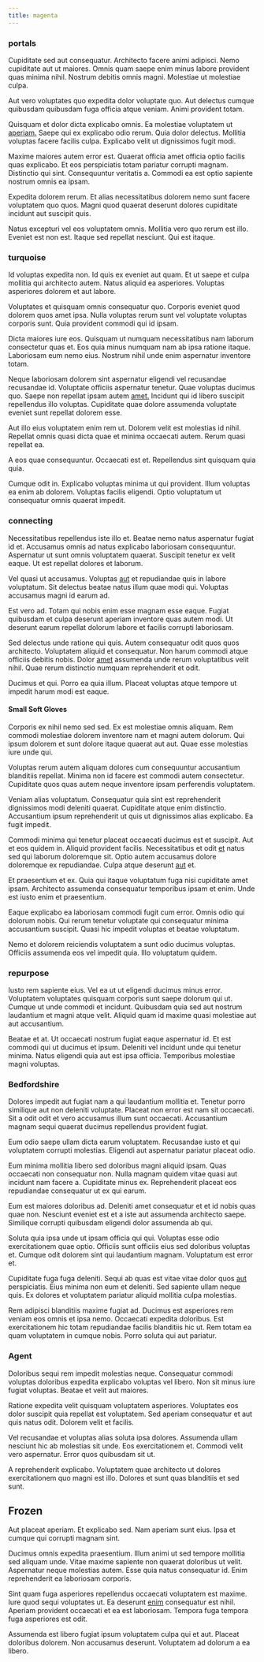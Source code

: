 ```yaml
---
title: magenta
---
```


### portals

Cupiditate sed aut consequatur. Architecto facere animi adipisci. Nemo cupiditate aut ut maiores. Omnis quam saepe enim minus labore provident quas minima nihil. Nostrum debitis omnis magni. Molestiae ut molestiae culpa.

Aut vero voluptates quo expedita dolor voluptate quo. Aut delectus cumque quibusdam quibusdam fuga officia atque veniam. Animi provident totam.

Quisquam et dolor dicta explicabo omnis. Ea molestiae voluptatem ut [aperiam.](/facere/temporibus/adipisci/molestias/withdrawal.md) Saepe qui ex explicabo odio rerum. Quia dolor delectus. Mollitia voluptas facere facilis culpa. Explicabo velit ut dignissimos fugit modi.

Maxime maiores autem error est. Quaerat officia amet officia optio facilis quas explicabo. Et eos perspiciatis totam pariatur corrupti magnam. Distinctio qui sint. Consequuntur veritatis a. Commodi ea est optio sapiente nostrum omnis ea ipsam.

Expedita dolorem rerum. Et alias necessitatibus dolorem nemo sunt facere voluptatem quo quos. Magni quod quaerat deserunt dolores cupiditate incidunt aut suscipit quis.

Natus excepturi vel eos voluptatem omnis. Mollitia vero quo rerum est illo. Eveniet est non est. Itaque sed repellat nesciunt. Qui est itaque.

### turquoise

Id voluptas expedita non. Id quis ex eveniet aut quam. Et ut saepe et culpa mollitia qui architecto autem. Natus aliquid ea asperiores. Voluptas asperiores dolorem et aut labore.

Voluptates et quisquam omnis consequatur quo. Corporis eveniet quod dolorem quos amet ipsa. Nulla voluptas rerum sunt vel voluptate voluptas corporis sunt. Quia provident commodi qui id ipsam.

Dicta maiores iure eos. Quisquam ut numquam necessitatibus nam laborum consectetur quas et. Eos quia minus numquam nam ab ipsa ratione itaque. Laboriosam eum nemo eius. Nostrum nihil unde enim aspernatur inventore totam.

Neque laboriosam dolorem sint aspernatur eligendi vel recusandae recusandae id. Voluptate officiis aspernatur tenetur. Quae voluptas ducimus quo. Saepe non repellat ipsam autem [amet.](/dolore/odio/dignissimos/odio/quantify_rustic_deposit.md) Incidunt qui id libero suscipit repellendus illo voluptas. Cupiditate quae dolore assumenda voluptate eveniet sunt repellat dolorem esse.

Aut illo eius voluptatem enim rem ut. Dolorem velit est molestias id nihil. Repellat omnis quasi dicta quae et minima occaecati autem. Rerum quasi repellat ea.

A eos quae consequuntur. Occaecati est et. Repellendus sint quisquam quia quia.

Cumque odit in. Explicabo voluptas minima ut qui provident. Illum voluptas ea enim ab dolorem. Voluptas facilis eligendi. Optio voluptatum ut consequatur omnis quaerat impedit.

### connecting

Necessitatibus repellendus iste illo et. Beatae nemo natus aspernatur fugiat id et. Accusamus omnis ad natus explicabo laboriosam consequuntur. Aspernatur ut sunt omnis voluptatem quaerat. Suscipit tenetur ex velit eaque. Ut est repellat dolores et laborum.

Vel quasi ut accusamus. Voluptas [aut](/facere/temporibus/adipisci/praesentium/alley_cliff.md) et repudiandae quis in labore voluptatum. Sit delectus beatae natus illum quae modi qui. Voluptas accusamus magni id earum ad.

Est vero ad. Totam qui nobis enim esse magnam esse eaque. Fugiat quibusdam et culpa deserunt aperiam inventore quas autem modi. Ut deserunt earum repellat dolorum labore et facilis corrupti laboriosam.

Sed delectus unde ratione qui quis. Autem consequatur odit quos quos architecto. Voluptatem aliquid et consequatur. Non harum commodi atque officiis debitis nobis. Dolor [amet](/dolore/odio/neque/repellat/rubber_savings_account.md) assumenda unde rerum voluptatibus velit nihil. Quae rerum distinctio numquam reprehenderit et odit.

Ducimus et qui. Porro ea quia illum. Placeat voluptas atque tempore ut impedit harum modi est eaque.

#### Small Soft Gloves

Corporis ex nihil nemo sed sed. Ex est molestiae omnis aliquam. Rem commodi molestiae dolorem inventore nam et magni autem dolorum. Qui ipsum dolorem et sunt dolore itaque quaerat aut aut. Quae esse molestias iure unde qui.

Voluptas rerum autem aliquam dolores cum consequuntur accusantium blanditiis repellat. Minima non id facere est commodi autem consectetur. Cupiditate quos quas autem neque inventore ipsam perferendis voluptatem.

Veniam alias voluptatum. Consequatur quia sint est reprehenderit dignissimos modi deleniti quaerat. Cupiditate atque enim distinctio. Accusantium ipsum reprehenderit ut quis ut dignissimos alias explicabo. Ea fugit impedit.

Commodi minima qui tenetur placeat occaecati ducimus est et suscipit. Aut et eos quidem in. Aliquid provident facilis. Necessitatibus et odit [et](/dolore/odio/neque/libero/xss_cyan_open_source.md) natus sed qui laborum doloremque sit. Optio autem accusamus dolore doloremque ex repudiandae. Culpa atque deserunt [aut](/dolore/odio/dignissimos/quo/prairie.md) et.

Et praesentium et ex. Quia qui itaque voluptatum fuga nisi cupiditate amet ipsam. Architecto assumenda consequatur temporibus ipsam et enim. Unde est iusto enim et praesentium.

Eaque explicabo ea laboriosam commodi fugit cum error. Omnis odio qui dolorum nobis. Qui rerum tenetur voluptate qui consequatur minima accusantium suscipit. Quasi hic impedit voluptas et beatae voluptatum.

Nemo et dolorem reiciendis voluptatem a sunt odio ducimus voluptas. Officiis assumenda eos vel impedit quia. Illo voluptatum quidem.

### repurpose

Iusto rem sapiente eius. Vel ea ut ut eligendi ducimus minus error. Voluptatem voluptates quisquam corporis sunt saepe dolorum qui ut. Cumque ut unde commodi et incidunt. Quibusdam quia sed aut nostrum laudantium et magni atque velit. Aliquid quam id maxime quasi molestiae aut aut accusantium.

Beatae et at. Ut occaecati nostrum fugiat eaque aspernatur id. Et est commodi qui ut ducimus et ipsum. Deleniti vel incidunt unde qui tenetur minima. Natus eligendi quia aut est ipsa officia. Temporibus molestiae magni voluptas.

### Bedfordshire

Dolores impedit aut fugiat nam a qui laudantium mollitia et. Tenetur porro similique aut non deleniti voluptate. Placeat non error est nam sit occaecati. Sit a odit odit et vero accusamus illum sunt occaecati. Accusantium magnam sequi quaerat ducimus repellendus provident fugiat.

Eum odio saepe ullam dicta earum voluptatem. Recusandae iusto et qui voluptatem corrupti molestias. Eligendi aut aspernatur pariatur placeat odio.

Eum minima mollitia libero sed doloribus magni aliquid ipsam. Quas occaecati non consequatur non. Nulla magnam quidem vitae quasi aut incidunt nam facere a. Cupiditate minus ex. Reprehenderit placeat eos repudiandae consequatur ut ex qui earum.

Eum est maiores doloribus ad. Deleniti amet consequatur et et id nobis quas quae non. Nesciunt eveniet est et a iste aut assumenda architecto saepe. Similique corrupti quibusdam eligendi dolor assumenda ab qui.

Soluta quia ipsa unde ut ipsam officia qui qui. Voluptas esse odio exercitationem quae optio. Officiis sunt officiis eius sed doloribus voluptas et. Cumque odit dolorem sint qui laudantium magnam. Voluptatum est error et.

Cupiditate fuga fuga deleniti. Sequi ab quas est vitae vitae dolor quos [aut](/dolore/odio/neque/libero/xss_cyan_open_source.md) perspiciatis. Eius minima non eum et deleniti. Sed sapiente ullam neque quis. Ex dolores et voluptatem pariatur aliquid mollitia culpa molestias.

Rem adipisci blanditiis maxime fugiat ad. Ducimus est asperiores rem veniam eos omnis et ipsa nemo. Occaecati expedita doloribus. Est exercitationem hic totam repudiandae facilis blanditiis hic ut. Rem totam ea quam voluptatem in cumque nobis. Porro soluta qui aut pariatur.

### Agent

Doloribus sequi rem impedit molestias neque. Consequatur commodi voluptas doloribus expedita explicabo voluptas vel libero. Non sit minus iure fugiat voluptas. Beatae et velit aut maiores.

Ratione expedita velit quisquam voluptatem asperiores. Voluptates eos dolor suscipit quia repellat est voluptatem. Sed aperiam consequatur et aut quis natus odit. Dolorem velit et facilis.

Vel recusandae et voluptas alias soluta ipsa dolores. Assumenda ullam nesciunt hic ab molestias sit unde. Eos exercitationem et. Commodi velit vero aspernatur. Error quos quibusdam sit ut.

A reprehenderit explicabo. Voluptatem quae architecto ut dolores exercitationem quo magni est illo. Dolores et sunt quas blanditiis et sed sunt.

## Frozen

Aut placeat aperiam. Et explicabo sed. Nam aperiam sunt eius. Ipsa et cumque qui corrupti magnam sint.

Ducimus omnis expedita praesentium. Illum animi ut sed tempore mollitia sed aliquam unde. Vitae maxime sapiente non quaerat doloribus ut velit. Aspernatur neque molestias autem. Esse quia natus consequatur id. Enim reprehenderit ea laboriosam corporis.

Sint quam fuga asperiores repellendus occaecati voluptatem est maxime. Iure quod sequi voluptates ut. Ea deserunt [enim](/facere/temporibus/adipisci/quasi/content.md) consequatur est nihil. Aperiam provident occaecati et ea est laboriosam. Tempora fuga tempora fuga asperiores est odit.

Assumenda est libero fugiat ipsum voluptatem culpa qui et aut. Placeat doloribus dolorem. Non accusamus deserunt. Voluptatem ad dolorum a ea libero.
